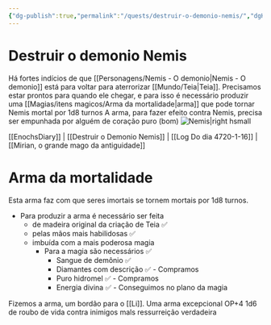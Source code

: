 ```yaml
---
{"dg-publish":true,"permalink":"/quests/destruir-o-demonio-nemis/","dgHomeLink":true,"dgPassFrontmatter":false}
---
```


# Destruir o demonio Nemis
Há fortes indícios de que [[Personagens/Nemis - O demonio|Nemis - O demonio]] está para voltar para aterrorizar [[Mundo/Teia|Teia]].
Precisamos estar prontos para quando ele chegar, e para isso é necessário produzir uma [[Magias/itens magicos/Arma da mortalidade|arma]] que pode tornar Nemis mortal por 1d8 turnos
A arma, para fazer efeito contra Nemis, precisa ser empunhada por alguém de coração puro (bom)
![Nemis|right hsmall](https://i.imgur.com/bHqjm8A.jpg)


<div class="transclusion internal-embed is-loaded"><div class="markdown-embed">

<div class="markdown-embed-title">



</div>


[[EnochsDiary]] | [[Destruir o Demonio Nemis]] | [[Log Do dia 4720-1-16]] | [[Mirian, o grande mago da antiguidade]]
# Arma da mortalidade
Esta arma faz com que seres imortais se tornem mortais por 1d8 turnos.

- Para produzir a arma é necessário ser feita
	- de madeira original da criação de Teia ✅️ 
	-  pelas mãos mais habilidosas ✅️ 
	- imbuída com a mais poderosa magia 
		- Para a magia são necessários ✅️ 
			- Sangue de demônio ✅️ 
			- Diamantes com descrição ✅️ - Compramos
			- Puro hidromel ✅️ - Compramos
			- Energia divina ✅️ - Conseguimos no plano da magia

Fizemos a arma, um bordão para o [[Li]].
Uma arma excepcional OP+4
1d6 de roubo de vida contra inimigos mals
ressurreição verdadeira

</div></div>

